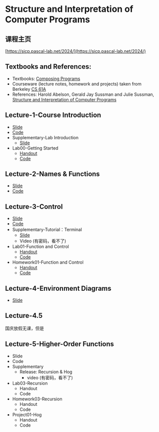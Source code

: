 # Structure and Interpretation of Computer Programs

## 课程主页

[https://sicp.pascal-lab.net/2024/](https://sicp.pascal-lab.net/2024/)

## Textbooks and References:

* Textbooks: [Composing Programs](https://www.composingprograms.com/)
* Courseware (lecture notes, homework and projects) taken from Berkeley [CS 61A](https://cs61a.org/)
* References: Harold Abelson, Gerald Jay Sussman and Julie Sussman, [Structure and Interpretation of Computer Programs](https://mitp-content-server.mit.edu/books/content/sectbyfn/books_pres_0/6515/sicp.zip/index.html)

## Lecture-1-Course Introduction

* [Slide](.gitbook/assets/01-Intro.pptx)
* [Code](.gitbook/assets/code01.zip)
* Supplementary-Lab Introduction
  * [Slide](.gitbook/assets/lab00.pptx)
* Lab00-Getting Started
  * [Handout](lab-handouts/lab00-getting-started/)
  * [Code](.gitbook/assets/lab00-Code.zip)

## Lecture-2-Names & Functions

* [Slide](.gitbook/assets/02-Names-and-Functions.pptx)
* [Code](.gitbook/assets/code02.zip)

## Lecture-3-Control

* [Slide](.gitbook/assets/03-Control.pptx)
* [Code](.gitbook/assets/code03.zip)
* Supplementary-Tutorial：Terminal
  * [Slide](.gitbook/assets/terminal.pptx)
  * Video (有密码，看不了)
* Lab01-Function and Control
  * [Handout](lab-handouts/lab01-functions-and-control/)
  * [Code](.gitbook/assets/lab01-Code.zip)
* Homework01-Function and Control
  * [Handout](homework-handout/hw01-functions-and-control/)
  * [Code](.gitbook/assets/hw01-Code.zip)

## Lecture-4-Environment Diagrams

* [Slide](.gitbook/assets/04-Environment-Diagrams.pptx)

## Lecture-4.5

国庆放假无课，但是

## Lecture-5-Higher-Order Functions

* Slide
* Code
* Supplementary
  * Release: Recursion & Hog
    * video (有密码，看不了)
* Lab03-Recursion
  * Handout
  * Code
* Homework03-Recursion
  * Handout
  * Code
* Project01-Hog
  * Handout
  * Code
